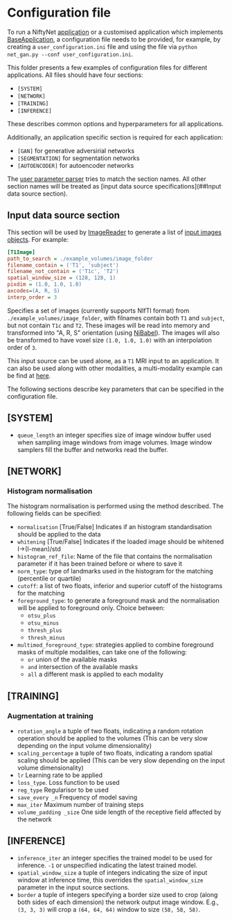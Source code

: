 # Configuration file

To run a NiftyNet [application](../niftynet/application) or a customised
application which implements [BaseApplication](../niftynet/application/base_application.py),
a configuration file needs to be provided, for example, 
by creating a `user_configuration.ini` file and using the file via 
`python net_gan.py --conf user_configuration.ini`.

This folder presents a few examples of configuration files for different
applications. All files should have four sections:
- `[SYSTEM]`
- `[NETWORK]`
- `[TRAINING]`
- `[INFERENCE]` 

These describes common options and hyperparameters for all applications.

Additionally, an application specific section is required for each application:
- `[GAN]` for generative adversirial networks
- `[SEGMENTATION]` for segmentation networks
- `[AUTOENCODER]` for autoencoder networks

The [user parameter parser](../niftynet/utilities/user_parameters_parser.py)
tries to match the section names. All other section names will be treated as
[input data source specifications](##Input data source section).


## Input data source section
This section will be used by [ImageReader](../niftynet/io/image_reader.py)
to generate a list of [input images objects](../niftynet/io/image_type.py).
For example:
```ini
[T1Image]  
path_to_search = ./example_volumes/image_folder
filename_contain = ('T1', 'subject') 
filename_not_contain = ('T1c', 'T2')
spatial_window_size = (128, 128, 1)
pixdim = (1.0, 1.0, 1.0)
axcodes=(A, R, S)
interp_order = 3
```
Specifies a set of images (currently supports NIfTI format) 
from `./example_volumes/image_folder`, with filnames contain both `T1` and
`subject`, but not contain `T1c` and `T2`. These images will be read into
memory and transformed into "A, R, S" orientation 
(using [NiBabel](http://nipy.org/nibabel/reference/nibabel.orientations.html)).
The images will also be transformed to have voxel size `(1.0, 1.0, 1.0)`
with an interpolation order of `3`.

This input source can be used alone, as a `T1` MRI input to an application.
It can also be used along with other modalities, a multi-modality example
can be find at [here](https://cmiclab.cs.ucl.ac.uk/CMIC/NiftyNet/blob/supports-axbxc-patch/config/default_multimodal_segmentation.ini).

The following sections describe key parameters that can be specified in the configuration file.

## [SYSTEM]
* `queue_length` an integer specifies size of image window buffer used when sampling
image windows from image volumes. Image window samplers fill the buffer and
networks read the buffer.
 
## [NETWORK]
### Histogram normalisation
The histogram normalisation is performed using the method described. The following fields can be specified:  
* `normalisation` [True/False] Indicates if an histogram standardisation should be applied to the data
* `whitening` [True/False] Indicates if the loaded image should be whitened I->(I-mean)/std
* `histogram_ref_file`: Name of the file that contains the normalisation parameter if it has been trained before or where to save it
* `norm_type`: type of landmarks used in the histogram for the matching (percentile or quartile)
* `cutoff`: a list of two floats, inferior and superior cutoff of the histograms for the matching
* `foreground_type`: to generate a foreground mask and the normalisation will be applied to foreground only. Choice between:
	* `otsu_plus`
	* `otsu_minus`
	* `thresh_plus`
	* `thresh_minus`  
* `multimod_foreground_type`: strategies applied to combine foreground masks of multiple modalities, can take one of the following:
	* `or` union of the available masks
	* `and` intersection of the available masks
	* `all` a different mask is applied to each modality
	
## [TRAINING]
### Augmentation at training
* `rotation_angle` a tuple of two floats, indicating a random rotation operation should be applied to the volumes
(This can be very slow depending on the input volume dimensionality)
* `scaling_percentage` a tuple of two floats, indicating a random spatial scaling should be applied
(This can be very slow depending on the input volume dimensionality)
* `lr` Learning rate to be applied
* `loss_type`. Loss function to be used
* `reg_type` Regularisor to be used 
* `save_every _n` Frequency of model saving
* `max_iter` Maximum number of training steps
* `volume_padding _size` One side length of the receptive field affected by the network

## [INFERENCE]
* `inference_iter` an integer specifies the trained model to be used for inference.
`-1` or unspecified indicating the latest trained model.
* `spatial_window_size` a tuple of integers indicating the size of input window
at inference time, this overrides the `spatial_window_size` parameter in the input
source sections.
* `border` a tuple of integers specifying a border size used to crop (along both sides of each
dimension) the network output image window. E.g., `(3, 3, 3)` will crop a
`(64, 64, 64)` window to size `(58, 58, 58)`.










